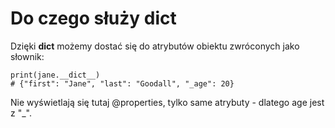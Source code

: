 # Do czego służy __dict__  
Dzięki __dict__ możemy dostać się do atrybutów obiektu zwróconych jako słownik:  
  
```
print(jane.__dict__)
# {"first": "Jane", "last": "Goodall", "_age": 20}
```
  
Nie wyświetlają się tutaj @properties, tylko same atrybuty - dlatego age jest z "_".  
